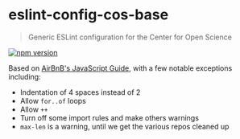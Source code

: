 # eslint-config-cos-base

> Generic ESLint configuration for the Center for Open Science

[![npm version](https://badge.fury.io/js/eslint-config-cos-base.svg)](https://badge.fury.io/js/eslint-config-cos-base)

Based on [AirBnB's JavaScript Guide](https://github.com/airbnb/javascript), with a few notable exceptions including:

* Indentation of 4 spaces instead of 2
* Allow `for..of` loops
* Allow `++`
* Turn off some import rules and make others warnings
* `max-len` is a warning, until we get the various repos cleaned up
